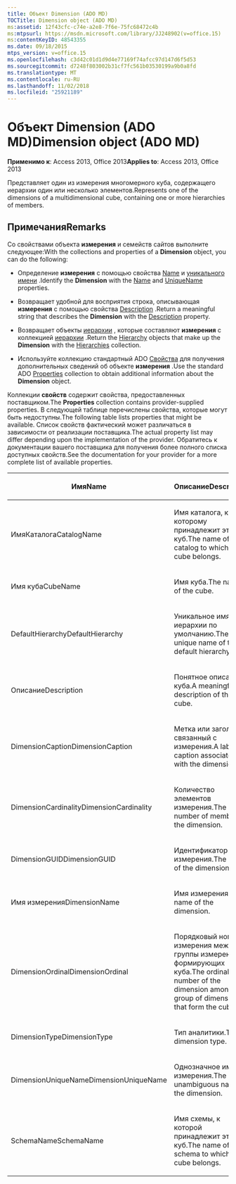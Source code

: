 ```yaml
---
title: Объект Dimension (ADO MD)
TOCTitle: Dimension object (ADO MD)
ms:assetid: 12f43cfc-c74e-a2e8-7f6e-75fc68472c4b
ms:mtpsurl: https://msdn.microsoft.com/library/JJ248902(v=office.15)
ms:contentKeyID: 48543355
ms.date: 09/18/2015
mtps_version: v=office.15
ms.openlocfilehash: c3d42c01d1d9d4e77169f74afcc97d147d6f5d53
ms.sourcegitcommit: d7248f803002b31cf7fc561b03530199a9b0a8fd
ms.translationtype: MT
ms.contentlocale: ru-RU
ms.lasthandoff: 11/02/2018
ms.locfileid: "25921189"
---
```

# <a name="dimension-object-ado-md"></a><span data-ttu-id="45a12-102">Объект Dimension (ADO MD)</span><span class="sxs-lookup"><span data-stu-id="45a12-102">Dimension object (ADO MD)</span></span>


<span data-ttu-id="45a12-103">**Применимо к**: Access 2013, Office 2013</span><span class="sxs-lookup"><span data-stu-id="45a12-103">**Applies to**: Access 2013, Office 2013</span></span>

<span data-ttu-id="45a12-104">Представляет один из измерения многомерного куба, содержащего иерархии один или несколько элементов.</span><span class="sxs-lookup"><span data-stu-id="45a12-104">Represents one of the dimensions of a multidimensional cube, containing one or more hierarchies of members.</span></span>

## <a name="remarks"></a><span data-ttu-id="45a12-105">Примечания</span><span class="sxs-lookup"><span data-stu-id="45a12-105">Remarks</span></span>

<span data-ttu-id="45a12-106">Со свойствами объекта **измерения** и семейств сайтов выполните следующее:</span><span class="sxs-lookup"><span data-stu-id="45a12-106">With the collections and properties of a **Dimension** object, you can do the following:</span></span>

  - <span data-ttu-id="45a12-107">Определение **измерения** с помощью свойства [Name](name-property-ado-md.md) и [уникального имени](uniquename-property-ado-md.md) .</span><span class="sxs-lookup"><span data-stu-id="45a12-107">Identify the **Dimension** with the [Name](name-property-ado-md.md) and [UniqueName](uniquename-property-ado-md.md) properties.</span></span>

  - <span data-ttu-id="45a12-108">Возвращает удобной для восприятия строка, описывающая **измерения** с помощью свойства [Description](description-property-ado-md.md) .</span><span class="sxs-lookup"><span data-stu-id="45a12-108">Return a meaningful string that describes the **Dimension** with the [Description](description-property-ado-md.md) property.</span></span>

  - <span data-ttu-id="45a12-109">Возвращает объекты [иерархии](hierarchy-object-ado-md.md) , которые составляют **измерения** с коллекцией [иерархии](hierarchies-collection-ado-md.md) .</span><span class="sxs-lookup"><span data-stu-id="45a12-109">Return the [Hierarchy](hierarchy-object-ado-md.md) objects that make up the **Dimension** with the [Hierarchies](hierarchies-collection-ado-md.md) collection.</span></span>

  - <span data-ttu-id="45a12-110">Используйте коллекцию стандартный ADO [Свойства](properties-collection-ado.md) для получения дополнительных сведений об объекте **измерения** .</span><span class="sxs-lookup"><span data-stu-id="45a12-110">Use the standard ADO [Properties](properties-collection-ado.md) collection to obtain additional information about the **Dimension** object.</span></span>

<span data-ttu-id="45a12-111">Коллекции **свойств** содержит свойства, предоставленных поставщиком.</span><span class="sxs-lookup"><span data-stu-id="45a12-111">The **Properties** collection contains provider-supplied properties.</span></span> <span data-ttu-id="45a12-112">В следующей таблице перечислены свойства, которые могут быть недоступны.</span><span class="sxs-lookup"><span data-stu-id="45a12-112">The following table lists properties that might be available.</span></span> <span data-ttu-id="45a12-113">Список свойств фактический может различаться в зависимости от реализации поставщика.</span><span class="sxs-lookup"><span data-stu-id="45a12-113">The actual property list may differ depending upon the implementation of the provider.</span></span> <span data-ttu-id="45a12-114">Обратитесь к документации вашего поставщика для получения более полного списка доступных свойств.</span><span class="sxs-lookup"><span data-stu-id="45a12-114">See the documentation for your provider for a more complete list of available properties.</span></span>

<table>
<colgroup>
<col style="width: 50%" />
<col style="width: 50%" />
</colgroup>
<thead>
<tr class="header">
<th><p><span data-ttu-id="45a12-115">Имя</span><span class="sxs-lookup"><span data-stu-id="45a12-115">Name</span></span></p></th>
<th><p><span data-ttu-id="45a12-116">Описание</span><span class="sxs-lookup"><span data-stu-id="45a12-116">Description</span></span></p></th>
</tr>
</thead>
<tbody>
<tr class="odd">
<td><p><span data-ttu-id="45a12-117">ИмяКаталога</span><span class="sxs-lookup"><span data-stu-id="45a12-117">CatalogName</span></span></p></td>
<td><p><span data-ttu-id="45a12-118">Имя каталога, к которому принадлежит этот куб.</span><span class="sxs-lookup"><span data-stu-id="45a12-118">The name of the catalog to which this cube belongs.</span></span></p></td>
</tr>
<tr class="even">
<td><p><span data-ttu-id="45a12-119">Имя куба</span><span class="sxs-lookup"><span data-stu-id="45a12-119">CubeName</span></span></p></td>
<td><p><span data-ttu-id="45a12-120">Имя куба.</span><span class="sxs-lookup"><span data-stu-id="45a12-120">The name of the cube.</span></span></p></td>
</tr>
<tr class="odd">
<td><p><span data-ttu-id="45a12-121">DefaultHierarchy</span><span class="sxs-lookup"><span data-stu-id="45a12-121">DefaultHierarchy</span></span></p></td>
<td><p><span data-ttu-id="45a12-122">Уникальное имя иерархии по умолчанию.</span><span class="sxs-lookup"><span data-stu-id="45a12-122">The unique name of the default hierarchy.</span></span></p></td>
</tr>
<tr class="even">
<td><p><span data-ttu-id="45a12-123">Описание</span><span class="sxs-lookup"><span data-stu-id="45a12-123">Description</span></span></p></td>
<td><p><span data-ttu-id="45a12-124">Понятное описание куба.</span><span class="sxs-lookup"><span data-stu-id="45a12-124">A meaningful description of the cube.</span></span></p></td>
</tr>
<tr class="odd">
<td><p><span data-ttu-id="45a12-125">DimensionCaption</span><span class="sxs-lookup"><span data-stu-id="45a12-125">DimensionCaption</span></span></p></td>
<td><p><span data-ttu-id="45a12-126">Метка или заголовок, связанный с измерения.</span><span class="sxs-lookup"><span data-stu-id="45a12-126">A label or caption associated with the dimension.</span></span></p></td>
</tr>
<tr class="even">
<td><p><span data-ttu-id="45a12-127">DimensionCardinality</span><span class="sxs-lookup"><span data-stu-id="45a12-127">DimensionCardinality</span></span></p></td>
<td><p><span data-ttu-id="45a12-128">Количество элементов измерения.</span><span class="sxs-lookup"><span data-stu-id="45a12-128">The number of members in the dimension.</span></span></p></td>
</tr>
<tr class="odd">
<td><p><span data-ttu-id="45a12-129">DimensionGUID</span><span class="sxs-lookup"><span data-stu-id="45a12-129">DimensionGUID</span></span></p></td>
<td><p><span data-ttu-id="45a12-130">Идентификатор GUID, измерения.</span><span class="sxs-lookup"><span data-stu-id="45a12-130">The GUID of the dimension.</span></span></p></td>
</tr>
<tr class="even">
<td><p><span data-ttu-id="45a12-131">Имя измерения</span><span class="sxs-lookup"><span data-stu-id="45a12-131">DimensionName</span></span></p></td>
<td><p><span data-ttu-id="45a12-132">Имя измерения.</span><span class="sxs-lookup"><span data-stu-id="45a12-132">The name of the dimension.</span></span></p></td>
</tr>
<tr class="odd">
<td><p><span data-ttu-id="45a12-133">DimensionOrdinal</span><span class="sxs-lookup"><span data-stu-id="45a12-133">DimensionOrdinal</span></span></p></td>
<td><p><span data-ttu-id="45a12-134">Порядковый номер измерения между группы измерений, формирующих куба.</span><span class="sxs-lookup"><span data-stu-id="45a12-134">The ordinal number of the dimension among the group of dimensions that form the cube.</span></span></p></td>
</tr>
<tr class="even">
<td><p><span data-ttu-id="45a12-135">DimensionType</span><span class="sxs-lookup"><span data-stu-id="45a12-135">DimensionType</span></span></p></td>
<td><p><span data-ttu-id="45a12-136">Тип аналитики.</span><span class="sxs-lookup"><span data-stu-id="45a12-136">The dimension type.</span></span></p></td>
</tr>
<tr class="odd">
<td><p><span data-ttu-id="45a12-137">DimensionUniqueName</span><span class="sxs-lookup"><span data-stu-id="45a12-137">DimensionUniqueName</span></span></p></td>
<td><p><span data-ttu-id="45a12-138">Однозначное имя измерения.</span><span class="sxs-lookup"><span data-stu-id="45a12-138">The unambiguous name of the dimension.</span></span></p></td>
</tr>
<tr class="even">
<td><p><span data-ttu-id="45a12-139">SchemaName</span><span class="sxs-lookup"><span data-stu-id="45a12-139">SchemaName</span></span></p></td>
<td><p><span data-ttu-id="45a12-140">Имя схемы, к которой принадлежит этот куб.</span><span class="sxs-lookup"><span data-stu-id="45a12-140">The name of the schema to which this cube belongs.</span></span></p></td>
</tr>
</tbody>
</table>

